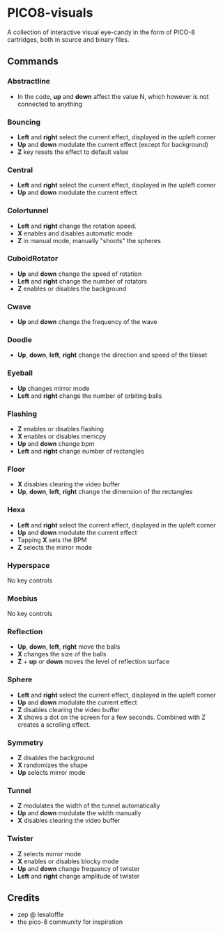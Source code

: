 # PICO8-visuals

A collection of interactive visual eye-candy in the form of PICO-8 cartridges, both in source and binary files.

## Commands
### Abstractline

- In the code, **up** and **down** affect the value N, which however is not connected to anything

### Bouncing

- **Left** and **right** select the current effect, displayed in the upleft corner
- **Up** and **down** modulate the current effect (except for background)
- **Z** key resets the effect to default value

### Central

- **Left** and **right** select the current effect, displayed in the upleft corner
- **Up** and **down** modulate the current effect

### Colortunnel

- **Left** and **right** change the rotation speed.
- **X** enables and disables automatic mode
- **Z** in manual mode, manually "shoots" the spheres

### CuboidRotator

- **Up** and **down** change the speed of rotation
- **Left** and **right** change the number of rotators
- **Z** enables or disables the background

### Cwave

- **Up** and **down** change the frequency of the wave

### Doodle

- **Up**, **down**, **left**, **right** change the direction and speed of the tileset

### Eyeball

- **Up** changes mirror mode
- **Left** and **right** change the number of orbiting balls

### Flashing

- **Z** enables or disables flashing
- **X** enables or disables memcpy
- **Up** and **down** change bpm
- **Left** and **right** change number of rectangles

### Floor

- **X** disables clearing the video buffer
- **Up**, **down**, **left**, **right** change the dimension of the rectangles

### Hexa

- **Left** and **right** select the current effect, displayed in the upleft corner
- **Up** and **down** modulate the current effect
- Tapping **X** sets the BPM
- **Z** selects the mirror mode

### Hyperspace
No key controls

### Moebius
No key controls

### Reflection
- **Up**, **down**, **left**, **right** move the balls
- **X** changes the size of the balls
- **Z** + **up** or **down** moves the level of reflection surface

### Sphere
- **Left** and **right** select the current effect, displayed in the upleft corner
- **Up** and **down** modulate the current effect
- **Z** disables clearing the video buffer
- **X** shows a dot on the screen for a few seconds. Combined with Z creates a scrolling effect.

### Symmetry
- **Z** disables the background
- **X** randomizes the shape
- **Up** selects mirror mode

### Tunnel
- **Z** modulates the width of the tunnel automatically
- **Up** and **down** modulate the width manually
- **X** disables clearing the video buffer

### Twister
- **Z** selects mirror mode
- **X** enables or disables blocky mode
- **Up** and **down** change frequency of twister
- **Left** and **right** change amplitude of twister

## Credits
- zep @ lexaloffle
- the pico-8 community for inspiration

